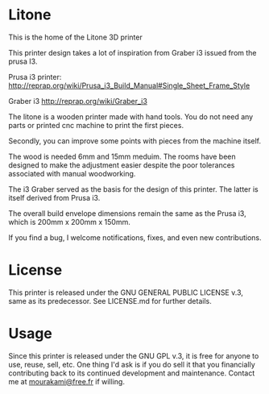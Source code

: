 Litone
=================

This is the home of the Litone 3D printer

This printer design takes a lot of inspiration from Graber i3 issued from the prusa I3.

Prusa i3 printer:
http://reprap.org/wiki/Prusa_i3_Build_Manual#Single_Sheet_Frame_Style

Graber i3
http://reprap.org/wiki/Graber_i3

The litone is a wooden printer made with hand tools. You do not need any parts 
or printed cnc machine to print the first pieces.

Secondly, you can improve some points with pieces from the machine itself.

The wood is needed 6mm and 15mm meduim. The rooms have been designed to make 
the adjustment easier despite the poor tolerances associated with manual woodworking.

The i3 Graber served as the basis for the design of this printer. The latter is 
itself derived from Prusa i3.

The overall build envelope dimensions remain the same as the Prusa i3, which is
200mm x 200mm x 150mm.

If you find a bug, I welcome notifications, fixes, and even new contributions.

License
=======

This printer is released under the GNU GENERAL PUBLIC LICENSE v.3, same as its
predecessor.  See LICENSE.md for further details.

Usage
=====

Since this printer is released under the GNU GPL v.3, it is free for anyone to use,
reuse, sell, etc.  One thing I'd ask is if you do sell it that you 
financially contributing back to its continued development and maintenance. 
Contact me at mourakami@free.fr if willing.
